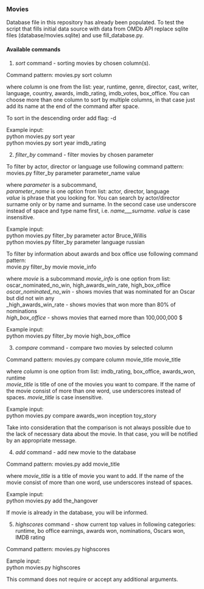 ### Movies
 
Database file in this repository has already been populated. To test the script that fills initial data source with data from OMDb API replace sqlite files (database/movies.sqlite) and use fill_database.py.


#### Available commands

1. _sort_ command - sorting movies by chosen column(s).

Command pattern: movies.py sort column

where _column_ is one from the list: year, runtime, genre, director, cast, writer, language, country, awards, imdb_rating, imdb_votes, box_office. You can choose more than one column to sort by multiple columns, in that case just add its name at the end of the command after space.

To sort in the descending order add flag: -d
 
 Example input:  
 python movies.py sort year  
 python movies.py sort year imdb_rating
 
 
 2. _filter_by_ command - filter movies by chosen parameter
 
 To filter by actor, director or language use following command pattern:  
 movies.py filter_by parameter parameter_name value  
 
 where _parameter_ is a subcommand,  
 _parameter_name_ is one option from list: actor, director, language  
 _value_ is phrase that you looking for. You can search by actor/director surname only or by name and surname. In the second case use underscore instead of space and type name first, i.e. _name___surname_. _value_ is case insensitive.
 
 Example input:  
 python movies.py filter_by parameter actor Bruce_Willis  
 python movies.py filter_by parameter language russian

 To filter by information about awards and box office use following command pattern:  
 movie.py filter_by movie movie_info
 
 where _movie_ is a subcommand
 _movie_info_ is one option from list: oscar_nominated_no_win, high_awards_win_rate, high_box_office  
 _oscar_nominated_no_win_ - shows movies that was nominated for an Oscar but did not win any  
 _high_awards_win_rate - shows movies that won more than 80% of nominations  
 _high_box_office_ - shows movies that earned more than 100,000,000 $
 
 Example input:  
 python movies.py filter_by movie high_box_office
 
 
 3. _compare_ command - compare two movies by selected column
 
 Command pattern: movies.py compare column movie_title movie_title
 
 where _column_ is one option from list: imdb_rating, box_office, awards_won, runtime  
 _movie_title_ is title of one of the movies you want to compare. If the name of the movie consist of more than one word, use underscores instead of spaces. _movie_title_ is case insensitive.  
 
  Example input:  
 python movies.py compare awards_won inception toy_story
 
 Take into consideration that the comparison is not always possible due to the lack of necessary data about the movie. In that case, you will be notified by an appropriate message.
 
 
 4. _add_ command - add new movie to the database
 
 Command pattern: movies.py add movie_title
 
 where _movie_title_ is a title of movie you want to add. If the name of the movie consist of more than one word, use underscores instead of spaces.
 
 Example input:  
 python movies.py add the_hangover
 
 If movie is already in the database, you will be informed.
 
 5. _highscores_ command - show current top values in following categories: runtime, bo office earnings, awards won, nominations, Oscars won, IMDB rating
 
  Command pattern: movies.py highscores
  
  Eample input:  
  python movies.py highscores
  
  This command does not require or accept any additional arguments.
  